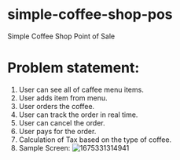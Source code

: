 # simple-coffee-shop-pos
Simple Coffee Shop Point of Sale

# Problem statement:
1. User can see all of caffee menu items.
2. User adds item from menu.
3. User orders the coffee.
4. User can track the order in real time.
5. User can cancel the order.
6. User pays for the order.
7. Calculation of Tax based on the type of coffee.
8. Sample Screen:
![1675331314941](https://user-images.githubusercontent.com/774699/216298393-2a54c64d-ec5d-4221-859a-5a3eaa18d565.jpg)
